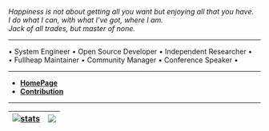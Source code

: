 _Happiness is not about getting all you want but enjoying all that you have._  
_I do what I can, with what I've got, where I am._  
_Jack of all trades, but master of none._


---


• System Engineer • Open Source Developer • Independent Researcher •  
• Fullheap Maintainer • Community Manager • Conference Speaker •  


---


- [**HomePage**](https://ia.github.io)
- [**Contribution**](https://github.com/pulls?q=is%3Apr+author%3Aia+archived%3Afalse)


---


| <a href="https://github.com/search?q=author%3Aia&type=commits&s=committer-date&o=desc"><img align="center" src="https://github-readme-stats.vercel.app/api?username=ia&show_icons=true&count_private=false&include_all_commits=true&theme=default&hide_border=true&show=reviews,discussions_started,discussions_answered,prs_merged,prs_merged_percentage" alt="stats" /></a> | <a href="https://github.com/ia?tab=repositories&type=source"><img align="center" src="https://github-readme-stats.vercel.app/api/top-langs/?username=ia&langs_count=20&layout=compact&theme=default&hide_border=true" /></a> |
| ------------- | ------------- |

